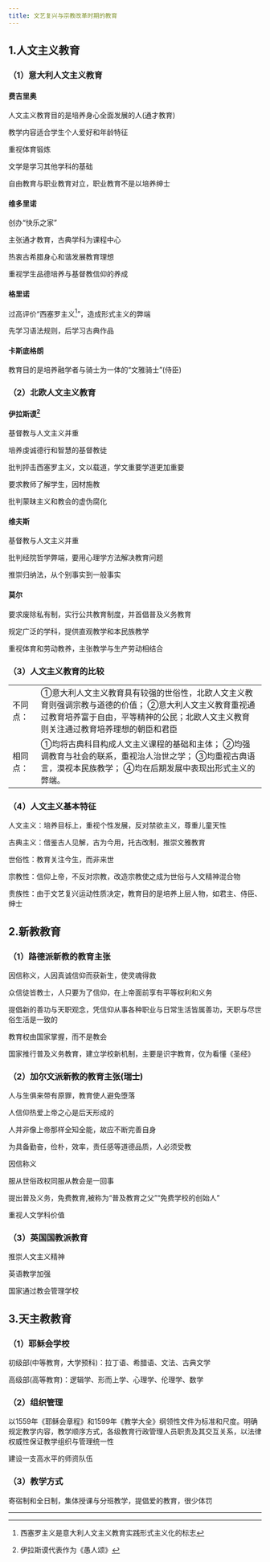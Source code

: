 ```yaml
---
title: 文艺复兴与宗教改革时期的教育
---
```


## 1.人文主义教育



### （1）意大利人文主义教育



#### 费吉里奥



人文主义教育目的是培养身心全面发展的人(通才教育)



教学内容适合学生个人爱好和年龄特征



重视体育锻炼



文学是学习其他学科的基础



自由教育与职业教育对立，职业教育不是以培养绅士



#### 维多里诺



创办“快乐之家”



主张通才教育，古典学科为课程中心



热衷古希腊身心和谐发展教育理想



重视学生品德培养与基督教信仰的养成



#### 格里诺



过高评价“西塞罗主义[^1]”，造成形式主义的弊端



先学习语法规则，后学习古典作品



#### 卡斯底格朗



教育目的是培养融学者与骑士为一体的“文雅骑士”(侍臣)



### （2）北欧人文主义教育



#### 伊拉斯谟[^2]



基督教与人文主义并重



培养虔诚德行和智慧的基督教徒



批判抨击西塞罗主义，文以载道，学文重要学道更加重要



要求教师了解学生，因材施教



批判蒙昧主义和教会的虚伪腐化



#### 维夫斯



基督教与人文主义并重



批判经院哲学弊端，要用心理学方法解决教育问题



推崇归纳法，从个别事实到一般事实



#### 莫尔



要求废除私有制，实行公共教育制度，并首倡普及义务教育



规定广泛的学科，提供直观教学和本民族教学



重视体育和劳动教养，主张教学与生产劳动相结合



### （3）人文主义教育的比较

|          |                                                              |
| -------- | ------------------------------------------------------------ |
| 不同点： | ①意大利人文主义教育具有较强的世俗性，北欧人文主义教育则强调宗教与道德的价值； ②意大利人文主义教育重视通过教育培养富于自由，平等精神的公民；北欧人文主义教育则关注通过教育培养理想的朝臣和君臣 |
| 相同点： | ①均将古典科目构成人文主义课程的基础和主体； ②均强调教育与社会的联系，重视治人治世之学； ③均重视古典语言，漠视本民族教学； ④均在后期发展中表现出形式主义的弊端。 |



### （4）人文主义基本特征



人文主义：培养目标上，重视个性发展，反对禁欲主义，尊重儿童天性



古典主义：借鉴古人见解，古为今用，托古改制，推崇文雅教育



世俗性：教育关注今生，而非来世



宗教性：信仰上帝，不反对宗教，改造宗教使之成为世俗与人文精神混合物



贵族性：由于文艺复兴运动性质决定，教育目的是培养上层人物，如君主、侍臣、绅士



## 2.新教教育



### （1）路德派新教的教育主张



因信称义，人因真诚信仰而获新生，使灵魂得救



众信徒皆教士，人只要为了信仰，在上帝面前享有平等权利和义务



提倡新的善功与天职观念，凭信仰从事各种职业与日常生活皆属善功，天职与尽世俗生活是一致的



教育权由国家掌握，而不是教会



国家推行普及义务教育，建立学校新机制，主要是识字教育，仅为看懂《圣经》



### （2）加尔文派新教的教育主张(瑞士)



人与生俱来带有原罪，教育使人避免堕落



人信仰热爱上帝之心是后天形成的



人并非像上帝那样全知全能，故应不断完善自身



为具备勤奋，俭朴，效率，责任感等道德品质，人必须受教



因信称义



服从世俗政权同服从教会是一回事



提出普及义务，免费教育,被称为“普及教育之父”“免费学校的创始人”



重视人文学科价值



### （3）英国国教派教育



推崇人文主义精神



英语教学加强



国家通过教会管理学校



## 3.天主教教育



### （1）耶稣会学校



初级部(中等教育，大学预科)：拉丁语、希腊语、文法、古典文学



高级部(高等教育)：逻辑学、形而上学、心理学、伦理学、数学



### （2）组织管理



以1559年《耶稣会章程》和1599年《教学大全》纲领性文件为标准和尺度。明确规定教学内容，教学顺序方式，各级教育行政管理人员职责及其交互关系，以法律权威性保证教学组织与管理统一性



建设一支高水平的师资队伍



### （3）教学方式



寄宿制和全日制，集体授课与分班教学，提倡爱的教育，很少体罚

------





[^1]:西塞罗主义是意大利人文主义教育实践形式主义化的标志

[^2]:伊拉斯谟代表作为《愚人颂》